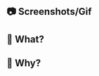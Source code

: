 ## :camera: Screenshots/Gif
<!--- Drag and drop your screenshot here -->

<!--- If you want to share the before and after images, use this table -->
<!---
Before | After
---|---
![before image]() | ![after image]()
 -->

## :tophat: What?
<!--- Describe your changes in detail -->

## :thinking: Why?
<!--- Why is this change required? What problem does it solve? -->
<!--- If it fixes an open issue, please link to the issue here. -->
